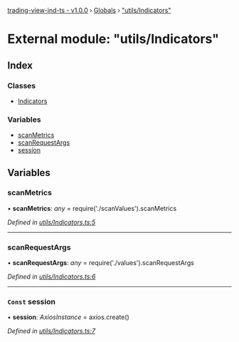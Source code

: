 [trading-view-ind-ts - v1.0.0](../README.md) › [Globals](../globals.md) › ["utils/Indicators"](_utils_indicators_.md)

# External module: "utils/Indicators"

## Index

### Classes

* [Indicators](../classes/_utils_indicators_.indicators.md)

### Variables

* [scanMetrics](_utils_indicators_.md#scanmetrics)
* [scanRequestArgs](_utils_indicators_.md#scanrequestargs)
* [session](_utils_indicators_.md#const-session)

## Variables

###  scanMetrics

• **scanMetrics**: *any* =  require('./scanValues').scanMetrics

*Defined in [utils/Indicators.ts:5](https://github.com/edmundpf/trading-view-ind-ts/blob/610b569/src/utils/Indicators.ts#L5)*

___

###  scanRequestArgs

• **scanRequestArgs**: *any* =  require('./values').scanRequestArgs

*Defined in [utils/Indicators.ts:6](https://github.com/edmundpf/trading-view-ind-ts/blob/610b569/src/utils/Indicators.ts#L6)*

___

### `Const` session

• **session**: *AxiosInstance* =  axios.create()

*Defined in [utils/Indicators.ts:7](https://github.com/edmundpf/trading-view-ind-ts/blob/610b569/src/utils/Indicators.ts#L7)*
